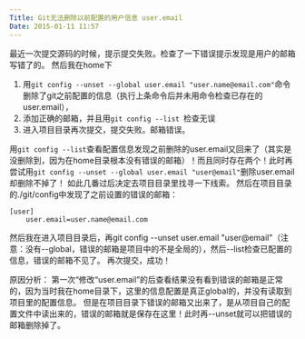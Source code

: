 ```yaml
---
Title: Git无法删除以前配置的用户信息 user.email
Date: 2015-01-11 11:57
---
```


最近一次提交源码的时候，提示提交失败。检查了一下错误提示发现是用户的邮箱写错了的。
然后我在home下
1. 用`git config --unset --global user.email "user.name@email.com"`命令删除了git之前配置的信息（执行上条命令后并未用命令检查已存在的user.email），
2. 添加正确的邮箱，并且用`git config --list `检查无误
3. 进入项目目录再次提交，提交失败。邮箱错误。

用`git config --list`查看配置信息发现之前删除的user.email又回来了（其实是没删除到，因为在home目录根本没有错误的邮箱）！而且同时存在两个！此时再尝试用`git config --unset --global user.email "user@email"`删除user.email却删除不掉了！
如此几番过后决定去项目目录里找寻一下线索。
然后在项目目录的./git/config中发现了之前设置的错误的邮箱：

	[user]
		user.email=user.name@email.com

然后我在进入项目目录后，再git config --unset user.email "user@email"（注意：没有--global，错误的邮箱是项目中的不是全局的），然后--list检查已配置的信息，错误的邮箱不见了。
再次提交，成功！

原因分析：
第一次“修改“user.email”的后查看结果没有看到错误的邮箱是正常的，因为当时我在home目录下，这里的信息配置是真正global的，并没有读取到项目里的配置信息。
但是在项目目录下错误的邮箱又出来了，是从项目自己的配置文件中读出来的，错误的邮箱就是保存在这里！此时再--unset就可以把错误的邮箱删除掉了。